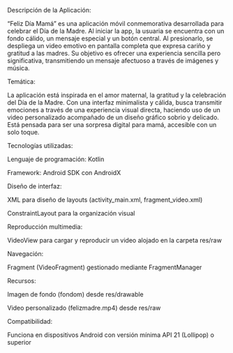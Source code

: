 Descripción de la Aplicación:

“Feliz Día Mamá” es una aplicación móvil conmemorativa desarrollada para celebrar el Día de la Madre. Al iniciar la app, la usuaria se encuentra con un fondo cálido, un mensaje especial y un botón central. Al presionarlo, se despliega un video emotivo en pantalla completa que expresa cariño y gratitud a las madres. Su objetivo es ofrecer una experiencia sencilla pero significativa, transmitiendo un mensaje afectuoso a través de imágenes y música.

Temática:

La aplicación está inspirada en el amor maternal, la gratitud y la celebración del Día de la Madre. Con una interfaz minimalista y cálida, busca transmitir emociones a través de una experiencia visual directa, haciendo uso de un video personalizado acompañado de un diseño gráfico sobrio y delicado. Está pensada para ser una sorpresa digital para mamá, accesible con un solo toque.

Tecnologías utilizadas:

Lenguaje de programación: Kotlin

Framework: Android SDK con AndroidX

Diseño de interfaz:

XML para diseño de layouts (activity_main.xml, fragment_video.xml)

ConstraintLayout para la organización visual

Reproducción multimedia:

VideoView para cargar y reproducir un video alojado en la carpeta res/raw

Navegación:

Fragment (VideoFragment) gestionado mediante FragmentManager

Recursos:

Imagen de fondo (fondom) desde res/drawable

Video personalizado (felizmadre.mp4) desde res/raw

Compatibilidad:

Funciona en dispositivos Android con versión mínima API 21 (Lollipop) o superior
